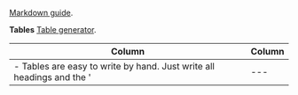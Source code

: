 [Markdown guide](https://www.markdownguide.org/).

**Tables**
[Table generator](https://www.tablesgenerator.com/markdown_tables).

| Column | Column |
|----|----|
- Tables are easy to write by hand.  Just write all headings and the '|---|---|'-line. The rest can then be filled in easily. 
